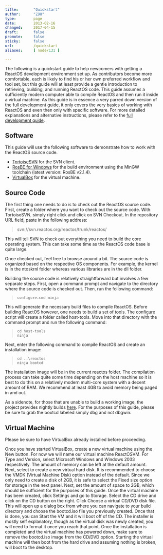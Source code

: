 ```yaml
---
title:       "Quickstart"
author:      "Z98"
type:        page
date:        2013-02-16
changed:     2017-04-15
draft:       false
promote:     false
sticky:      false
url:         /quickstart
aliases:     [ node/131 ]

---
```


The following is a quickstart guide to help newcomers with getting a ReactOS development environment set up. As contributors become more comfortable, each is likely to find his or her own preferred workflow and tool set, but this guide will at least provide a gentle introduction to retrieving, building, and running ReactOS code. This guide assumes a sufficiently modern computer able to compile ReactOS and then run it inside a virtual machine. As this guide is in essence a very parred down version of the full development guide, it only covers the very basics of working with ReactOS and even then only with specific software. For more detailed explanations and alternative instructions, please refer to the <a href="https://www.reactos.org/wiki/Development_Introduction">full development guide</a>.

<h2>Software</h2>
This guide will use the following software to demonstrate how to work with the ReactOS source code.
<ul>
<li><a href="http://tortoisesvn.net/">TortoiseSVN</a> for the SVN client.</li>
<li><a href="http://sourceforge.net/projects/reactos/files/RosBE-Windows/i386/2.1.4/RosBE-2.1.4.exe/download">RosBE for Windows</a> for the build environment using the MinGW toolchain (latest version: RosBE v2.1.4).</li>
<li><a href="https://www.virtualbox.org/">VirtualBox</a> for the virtual machine.</li>
</ul>

<h2>Source Code</h2>
The first thing one needs to do is to check out the ReactOS source code. First, create a folder where you want to check out the source code. With TortoiseSVN, simply right click and click on SVN Checkout. In the repository URL field, paste in the following address:
<blockquote>svn://svn.reactos.org/reactos/trunk/reactos/</blockquote>
This will tell SVN to check out everything you need to build the core operating system. This can take some time as the ReactOS code base is quite large.

Once checked out, feel free to browse around a bit. The source code is organized based on the respective OS components. For example, the kernel is in the ntoskrnl folder whereas various libraries are in the dll folder.

Building the source code is relatively straightforward but involves a few separate steps. First, open a command prompt and navigate to the directory where the source code is checked out. Then, run the following command:
<blockquote><code>configure.cmd ninja</code></blockquote>
This will generate the necessary build files to compile ReactOS. Before building ReactOS however, one needs to build a set of tools. The configure script will create a folder called host-tools. Move into that directory with the command prompt and run the following command:
<blockquote><code>cd host-tools
ninja</code></blockquote>
Next, enter the following command to compile ReactOS and create an installation image:
<blockquote><code>cd ..\reactos
ninja bootcd</code></blockquote>
The installation image will be in the current reactos folder. The compilation process can take quite some time depending on the host machine so it is best to do this on a relatively modern multi-core system with a decent amount of RAM. We recommend at least 4GB to avoid memory being paged in and out.

As a sidenote, for those that are unable to build a working image, the project provides nightly builds <a href="http://www.reactos.org/getbuilds/">here</a>. For the purposes of this guide, please be sure to grab the bootcd labeled simply dbg and not dbgwin.

<h2>Virtual Machine</h2>
Please be sure to have VirtualBox already installed before proceeding.

Once you have started VirtualBox, create a new virtual machine using the New button. For now we will name our virtual machine ReactOSVM. For Type and Version, select Microsoft Windows and Windows 2003 respectively. The amount of memory can be left at the default amount. Next, select to create a new virtual hard disk. It is recommended to choose the VMDK (Virtual Machine Disk) option instead of the default. Since we only need to create a disk of 2GB, it is safe to select the Fixed size option for storage in the next panel. Next, set the amount of space to 2GB, which should be sufficient for the purposes of this guide. Once the virtual machine has been created, click Settings and go to Storage. Select the CD drive and click on the CD button on the right. Click Choose a virtual CD/DVD disk file. This will open up a dialog box from where you can navigate to your build directory and choose the bootcd.iso file you previously created. Once that is done, you can Start the VM and it will boot off of the CD. The installer is mostly self explanatory, though as the virtual disk was newly created, you will need to format it once you reach that point. Once the installation is completed and the virtual machine has powered down, make sure to remove the bootcd.iso image from the CD/DVD option. Starting the virtual machine will then boot from the hard drive and assuming nothing is broken, will boot to the desktop.
